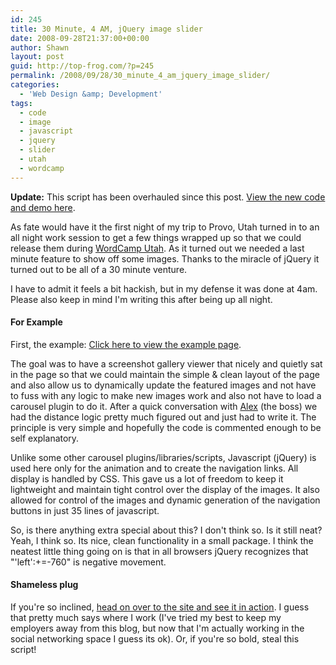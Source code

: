 ```yaml
---
id: 245
title: 30 Minute, 4 AM, jQuery image slider
date: 2008-09-28T21:37:00+00:00
author: Shawn
layout: post
guid: http://top-frog.com/?p=245
permalink: /2008/09/28/30_minute_4_am_jquery_image_slider/
categories:
  - 'Web Design &amp; Development'
tags:
  - code
  - image
  - javascript
  - jquery
  - slider
  - utah
  - wordcamp
---
```

**Update:** This script has been overhauled since this post. [View the new code and demo here](/2009/02/19/jquery_image_slider_improved).

As fate would have it the first night of my trip to Provo, Utah turned in to an all night work session to get a few things wrapped up so that we could release them during [WordCamp Utah](http://utah.wordcamp.org/). As it turned out we needed a last minute feature to show off some images. Thanks to the miracle of jQuery it turned out to be all of a 30 minute venture.

I have to admit it feels a bit hackish, but in my defense it was done at 4am. Please also keep in mind I'm writing this after being up all night.



#### For Example

First, the example: [Click here to view the example page](/stuff/slider/).

The goal was to have a screenshot gallery viewer that nicely and quietly sat in the page so that we could maintain the simple & clean layout of the page and also allow us to dynamically update the featured images and not have to fuss with any logic to make new images work and also not have to load a carousel plugin to do it. After a quick conversation with [Alex](http://alexking.org) (the boss) we had the distance logic pretty much figured out and just had to write it. The principle is very simple and hopefully the code is commented enough to be self explanatory. 

Unlike some other carousel plugins/libraries/scripts, Javascript (jQuery) is used here only for the animation and to create the navigation links. All display is handled by CSS. This gave us a lot of freedom to keep it lightweight and maintain tight control over the display of the images. It also allowed for control of the images and dynamic generation of the navigation buttons in just 35 lines of javascript.

So, is there anything extra special about this? I don't think so. Is it still neat? Yeah, I think so. Its nice, clean functionality in a small package. I think the neatest little thing going on is that in all browsers jQuery recognizes that "'left':+=-760" is negative movement.

#### Shameless plug

If you're so inclined, [head on over to the site and see it in action](http://crowdfavorite.com/portfolio/addictomatic/). I guess that pretty much says where I work (I've tried my best to keep my employers away from this blog, but now that I'm actually working in the social networking space I guess its ok). Or, if you're so bold, steal this script!